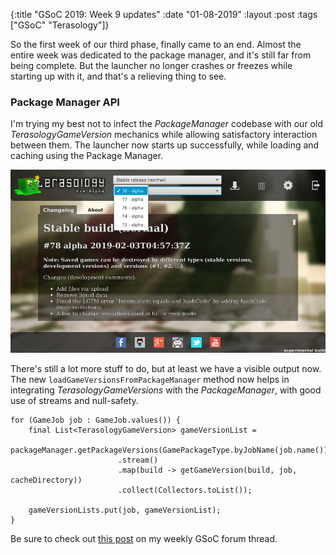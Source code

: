 {:title  "GSoC 2019: Week 9 updates"
 :date   "01-08-2019"
 :layout :post
 :tags   ["GSoC" "Terasology"]}

So the first week of our third phase, finally came to an end. Almost the entire week was dedicated to the package manager, and it's still far from being complete. But the launcher no longer crashes or freezes while starting up with it, and that's a relieving thing to see. <!-- more -->

### Package Manager API

I'm trying my best not to infect the _PackageManager_ codebase with our old _TerasologyGameVersion_ mechanics while allowing satisfactory interaction between them. The launcher now starts up successfully, while loading and caching using the Package Manager.

![Screenshot](/img/2019/2019-07-30-031552_969x563_scrot.png)

There's still a lot more stuff to do, but at least we have a visible output now. The new `loadGameVersionsFromPackageManager` method now helps in integrating _TerasologyGameVersions_ with the _PackageManager_, with good use of streams and null-safety.

```lang-java
for (GameJob job : GameJob.values()) {
    final List<TerasologyGameVersion> gameVersionList =
            packageManager.getPackageVersions(GamePackageType.byJobName(job.name()))
                        .stream()
                        .map(build -> getGameVersion(build, job, cacheDirectory))
                        .collect(Collectors.toList());
    
    gameVersionLists.put(job, gameVersionList);
}
```

Be sure to check out [this post](https://forum.terasology.org/threads/gsoc-2019-terasology-launcher-4-0.2268/post-16376) on my weekly GSoC forum thread.